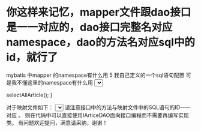 # 你这样来记忆，mapper文件跟dao接口是一一对应的，dao接口完整名对应namespace，dao的方法名对应sql中的id，就行了


mybatis 中mapper 的namespace有什么用 5
我自己定义的一个sql语句配置 可是我不懂这里的namespace有什么用 <mapper namespace="com.myweb.domain.Article"> <select id="selectAllArticle" resultType="article"> SELECT t.* FROM T_article t WHERE t.flag = '1' ORDER BY t.createtime D... 展开
lanmo970 | 浏览 23220 次
推荐于2016-03-01 17:04:57 最佳答案
楼主：
     在mybatis中，映射文件中的namespace是用于绑定Dao接口的，即面向接口编程。
当你的namespace绑定接口后，你可以不用写接口实现类，mybatis会通过该绑定自动
帮你找到对应要执行的SQL语句，如下：
假设定义了IArticeDAO接口
public interface IArticleDAO
{
   List<Article> selectAllArticle();
}
 
对于映射文件如下：
<mapper namespace="IArticleDAO">
	<select id="selectAllArticle" resultType="article">
		    SELECT t.* FROM T_article t WHERE t.flag = '1' ORDER BY t.createtime DESC
 	</select>
请注意接口中的方法与映射文件中的SQL语句的ID一一对应 。
则在代码中可以直接使用IArticeDAO面向接口编程而不需要再编写实现类。
有问题欢迎提问，满意请采纳，谢谢！
